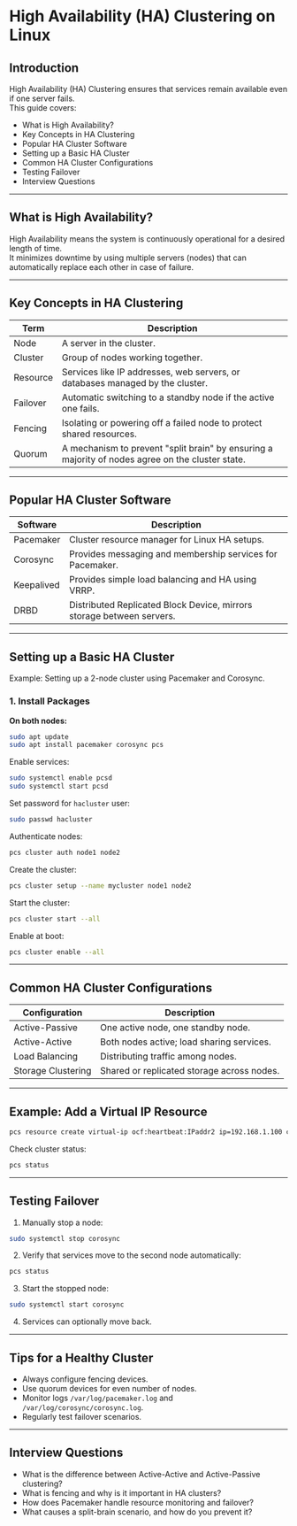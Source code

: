 # High Availability (HA) Clustering on Linux

## Introduction

High Availability (HA) Clustering ensures that services remain available even if one server fails.  
This guide covers:

- What is High Availability?
- Key Concepts in HA Clustering
- Popular HA Cluster Software
- Setting up a Basic HA Cluster
- Common HA Cluster Configurations
- Testing Failover
- Interview Questions

---

## What is High Availability?

High Availability means the system is continuously operational for a desired length of time.  
It minimizes downtime by using multiple servers (nodes) that can automatically replace each other in case of failure.

---

## Key Concepts in HA Clustering

| Term           | Description |
|----------------|-------------|
| Node           | A server in the cluster. |
| Cluster        | Group of nodes working together. |
| Resource       | Services like IP addresses, web servers, or databases managed by the cluster. |
| Failover       | Automatic switching to a standby node if the active one fails. |
| Fencing        | Isolating or powering off a failed node to protect shared resources. |
| Quorum         | A mechanism to prevent "split brain" by ensuring a majority of nodes agree on the cluster state. |

---

## Popular HA Cluster Software

| Software | Description |
|----------|-------------|
| Pacemaker | Cluster resource manager for Linux HA setups. |
| Corosync  | Provides messaging and membership services for Pacemaker. |
| Keepalived | Provides simple load balancing and HA using VRRP. |
| DRBD      | Distributed Replicated Block Device, mirrors storage between servers. |

---

## Setting up a Basic HA Cluster

Example: Setting up a 2-node cluster using Pacemaker and Corosync.

### 1. Install Packages

**On both nodes:**

```bash
sudo apt update
sudo apt install pacemaker corosync pcs
```

Enable services:

```bash
sudo systemctl enable pcsd
sudo systemctl start pcsd
```

Set password for `hacluster` user:

```bash
sudo passwd hacluster
```

Authenticate nodes:

```bash
pcs cluster auth node1 node2
```

Create the cluster:

```bash
pcs cluster setup --name mycluster node1 node2
```

Start the cluster:

```bash
pcs cluster start --all
```

Enable at boot:

```bash
pcs cluster enable --all
```

---

## Common HA Cluster Configurations

| Configuration | Description |
|---------------|-------------|
| Active-Passive | One active node, one standby node. |
| Active-Active  | Both nodes active; load sharing services. |
| Load Balancing | Distributing traffic among nodes. |
| Storage Clustering | Shared or replicated storage across nodes. |

---

## Example: Add a Virtual IP Resource

```bash
pcs resource create virtual-ip ocf:heartbeat:IPaddr2 ip=192.168.1.100 cidr_netmask=24 op monitor interval=30s
```

Check cluster status:

```bash
pcs status
```

---

## Testing Failover

1. Manually stop a node:

```bash
sudo systemctl stop corosync
```

2. Verify that services move to the second node automatically:

```bash
pcs status
```

3. Start the stopped node:

```bash
sudo systemctl start corosync
```

4. Services can optionally move back.

---

## Tips for a Healthy Cluster

- Always configure fencing devices.
- Use quorum devices for even number of nodes.
- Monitor logs `/var/log/pacemaker.log` and `/var/log/corosync/corosync.log`.
- Regularly test failover scenarios.

---

## Interview Questions

- What is the difference between Active-Active and Active-Passive clustering?
- What is fencing and why is it important in HA clusters?
- How does Pacemaker handle resource monitoring and failover?
- What causes a split-brain scenario, and how do you prevent it?
